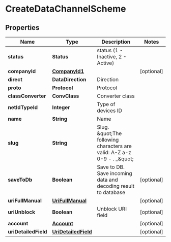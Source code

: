 

# CreateDataChannelScheme


## Properties

| Name | Type | Description | Notes |
|------------ | ------------- | ------------- | -------------|
|**status** | **Status** | status (1 - Inactive, 2 - Active) |  |
|**companyId** | [**CompanyId1**](CompanyId1.md) |  |  [optional] |
|**direct** | **DataDirection** | Direction |  |
|**proto** | **Protocol** | Protocol |  |
|**classConverter** | **ConvClass** | Converter class |  |
|**netIdTypeId** | **Integer** | Type of devices ID |  |
|**name** | **String** | Name |  |
|**slug** | **String** | Slug. \&quot;The following characters are valid: A-Z a-z 0-9 - . _\&quot; |  |
|**saveToDb** | **Boolean** | Save to DB. Save incoming data and decoding result to database |  [optional] |
|**uriFullManual** | [**UriFullManual**](UriFullManual.md) |  |  [optional] |
|**uriUnblock** | **Boolean** | Unblock URI field |  [optional] |
|**account** | [**Account**](Account.md) |  |  [optional] |
|**uriDetailedField** | [**UriDetailedField**](UriDetailedField.md) |  |  [optional] |



